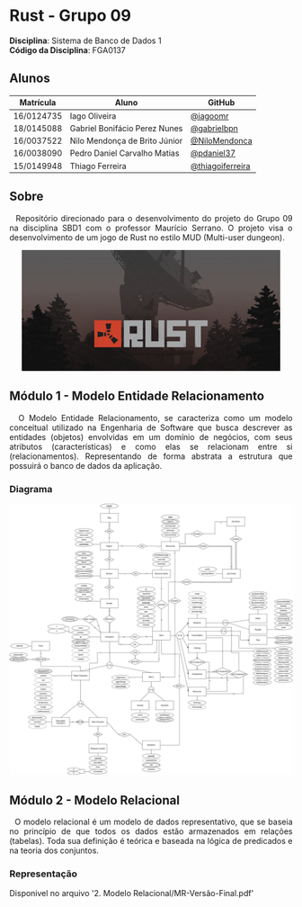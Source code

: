 # Rust - Grupo 09

**Disciplina**: Sistema de Banco de Dados 1<br>
**Código da Disciplina**: FGA0137<br>

## Alunos
|Matrícula | Aluno | GitHub |
| -- | -- | -- |
| 16/0124735 | Iago Oliveira | [@iagoomr](https://github.com/iagoomr) |
| 18/0145088 | Gabriel Bonifácio Perez Nunes | [@gabrielbpn](https://github.com/gabrielbpn) |
| 16/0037522 | Nilo Mendonça de Brito Júnior | [@NiloMendonca](https://github.com/NiloMendonca) |
| 16/0038090 | Pedro Daniel Carvalho Matias | [@pdaniel37](https://github.com/pdaniel37) |
| 15/0149948 | Thiago Ferreira | [@thiagoiferreira](https://github.com/thiagoiferreira) |

## Sobre
<p align="justify">
&nbsp;&nbsp;Repositório direcionado para o desenvolvimento do projeto do Grupo 09 na disciplina SBD1 com o professor Maurício Serrano. O projeto visa o desenvolvimento de um jogo de Rust no estilo MUD (Multi-user dungeon).
</p>

<p align="center">
  <img src="images/rust.jpg" title="Capa do Jogo Rust">
</p>

## Módulo 1 - Modelo Entidade Relacionamento
<p align="justify">
&nbsp;&nbsp;O Modelo Entidade Relacionamento, se caracteriza como um modelo conceitual utilizado na Engenharia de Software que busca descrever as entidades (objetos) envolvidas em um domínio de negócios, com seus atributos (características) e como elas se relacionam entre si (relacionamentos). Representando de forma abstrata a estrutura que possuirá o  banco de dados da aplicação.
</p>

### Diagrama
<p align="center">
  <img src="images/MER--v1.0.jpg" title="Diagrama MER">
</p>

## Módulo 2 - Modelo Relacional
<p align="justify">
&nbsp;&nbsp;O modelo relacional é um modelo de dados representativo, que se baseia no princípio de que todos os dados estão armazenados em relações (tabelas). Toda sua definição é teórica e baseada na lógica de predicados e na teoria dos conjuntos.
</p>

### Representação
Disponivel no arquivo '2. Modelo Relacional/MR-Versão-Final.pdf'
